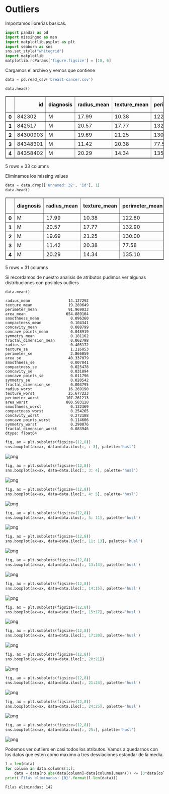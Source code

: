 
# Outliers

Importamos librerias basicas.


```python
import pandas as pd
import missingno as msn
import matplotlib.pyplot as plt
import seaborn as sns
sns.set_style("whitegrid")
import matplotlib
matplotlib.rcParams['figure.figsize'] = [10, 6]
```

Cargamos el archivo y vemos que contiene


```python
data = pd.read_csv('breast-cancer.csv')
```


```python
data.head()
```




<div>
<style scoped>
    .dataframe tbody tr th:only-of-type {
        vertical-align: middle;
    }

    .dataframe tbody tr th {
        vertical-align: top;
    }

    .dataframe thead th {
        text-align: right;
    }
</style>
<table border="1" class="dataframe">
  <thead>
    <tr style="text-align: right;">
      <th></th>
      <th>id</th>
      <th>diagnosis</th>
      <th>radius_mean</th>
      <th>texture_mean</th>
      <th>perimeter_mean</th>
      <th>area_mean</th>
      <th>smoothness_mean</th>
      <th>compactness_mean</th>
      <th>concavity_mean</th>
      <th>concave points_mean</th>
      <th>...</th>
      <th>texture_worst</th>
      <th>perimeter_worst</th>
      <th>area_worst</th>
      <th>smoothness_worst</th>
      <th>compactness_worst</th>
      <th>concavity_worst</th>
      <th>concave points_worst</th>
      <th>symmetry_worst</th>
      <th>fractal_dimension_worst</th>
      <th>Unnamed: 32</th>
    </tr>
  </thead>
  <tbody>
    <tr>
      <th>0</th>
      <td>842302</td>
      <td>M</td>
      <td>17.99</td>
      <td>10.38</td>
      <td>122.80</td>
      <td>1001.0</td>
      <td>0.11840</td>
      <td>0.27760</td>
      <td>0.3001</td>
      <td>0.14710</td>
      <td>...</td>
      <td>17.33</td>
      <td>184.60</td>
      <td>2019.0</td>
      <td>0.1622</td>
      <td>0.6656</td>
      <td>0.7119</td>
      <td>0.2654</td>
      <td>0.4601</td>
      <td>0.11890</td>
      <td>NaN</td>
    </tr>
    <tr>
      <th>1</th>
      <td>842517</td>
      <td>M</td>
      <td>20.57</td>
      <td>17.77</td>
      <td>132.90</td>
      <td>1326.0</td>
      <td>0.08474</td>
      <td>0.07864</td>
      <td>0.0869</td>
      <td>0.07017</td>
      <td>...</td>
      <td>23.41</td>
      <td>158.80</td>
      <td>1956.0</td>
      <td>0.1238</td>
      <td>0.1866</td>
      <td>0.2416</td>
      <td>0.1860</td>
      <td>0.2750</td>
      <td>0.08902</td>
      <td>NaN</td>
    </tr>
    <tr>
      <th>2</th>
      <td>84300903</td>
      <td>M</td>
      <td>19.69</td>
      <td>21.25</td>
      <td>130.00</td>
      <td>1203.0</td>
      <td>0.10960</td>
      <td>0.15990</td>
      <td>0.1974</td>
      <td>0.12790</td>
      <td>...</td>
      <td>25.53</td>
      <td>152.50</td>
      <td>1709.0</td>
      <td>0.1444</td>
      <td>0.4245</td>
      <td>0.4504</td>
      <td>0.2430</td>
      <td>0.3613</td>
      <td>0.08758</td>
      <td>NaN</td>
    </tr>
    <tr>
      <th>3</th>
      <td>84348301</td>
      <td>M</td>
      <td>11.42</td>
      <td>20.38</td>
      <td>77.58</td>
      <td>386.1</td>
      <td>0.14250</td>
      <td>0.28390</td>
      <td>0.2414</td>
      <td>0.10520</td>
      <td>...</td>
      <td>26.50</td>
      <td>98.87</td>
      <td>567.7</td>
      <td>0.2098</td>
      <td>0.8663</td>
      <td>0.6869</td>
      <td>0.2575</td>
      <td>0.6638</td>
      <td>0.17300</td>
      <td>NaN</td>
    </tr>
    <tr>
      <th>4</th>
      <td>84358402</td>
      <td>M</td>
      <td>20.29</td>
      <td>14.34</td>
      <td>135.10</td>
      <td>1297.0</td>
      <td>0.10030</td>
      <td>0.13280</td>
      <td>0.1980</td>
      <td>0.10430</td>
      <td>...</td>
      <td>16.67</td>
      <td>152.20</td>
      <td>1575.0</td>
      <td>0.1374</td>
      <td>0.2050</td>
      <td>0.4000</td>
      <td>0.1625</td>
      <td>0.2364</td>
      <td>0.07678</td>
      <td>NaN</td>
    </tr>
  </tbody>
</table>
<p>5 rows × 33 columns</p>
</div>



Eliminamos los missing values


```python
data = data.drop(['Unnamed: 32', 'id'], 1)
data.head()
```




<div>
<style scoped>
    .dataframe tbody tr th:only-of-type {
        vertical-align: middle;
    }

    .dataframe tbody tr th {
        vertical-align: top;
    }

    .dataframe thead th {
        text-align: right;
    }
</style>
<table border="1" class="dataframe">
  <thead>
    <tr style="text-align: right;">
      <th></th>
      <th>diagnosis</th>
      <th>radius_mean</th>
      <th>texture_mean</th>
      <th>perimeter_mean</th>
      <th>area_mean</th>
      <th>smoothness_mean</th>
      <th>compactness_mean</th>
      <th>concavity_mean</th>
      <th>concave points_mean</th>
      <th>symmetry_mean</th>
      <th>...</th>
      <th>radius_worst</th>
      <th>texture_worst</th>
      <th>perimeter_worst</th>
      <th>area_worst</th>
      <th>smoothness_worst</th>
      <th>compactness_worst</th>
      <th>concavity_worst</th>
      <th>concave points_worst</th>
      <th>symmetry_worst</th>
      <th>fractal_dimension_worst</th>
    </tr>
  </thead>
  <tbody>
    <tr>
      <th>0</th>
      <td>M</td>
      <td>17.99</td>
      <td>10.38</td>
      <td>122.80</td>
      <td>1001.0</td>
      <td>0.11840</td>
      <td>0.27760</td>
      <td>0.3001</td>
      <td>0.14710</td>
      <td>0.2419</td>
      <td>...</td>
      <td>25.38</td>
      <td>17.33</td>
      <td>184.60</td>
      <td>2019.0</td>
      <td>0.1622</td>
      <td>0.6656</td>
      <td>0.7119</td>
      <td>0.2654</td>
      <td>0.4601</td>
      <td>0.11890</td>
    </tr>
    <tr>
      <th>1</th>
      <td>M</td>
      <td>20.57</td>
      <td>17.77</td>
      <td>132.90</td>
      <td>1326.0</td>
      <td>0.08474</td>
      <td>0.07864</td>
      <td>0.0869</td>
      <td>0.07017</td>
      <td>0.1812</td>
      <td>...</td>
      <td>24.99</td>
      <td>23.41</td>
      <td>158.80</td>
      <td>1956.0</td>
      <td>0.1238</td>
      <td>0.1866</td>
      <td>0.2416</td>
      <td>0.1860</td>
      <td>0.2750</td>
      <td>0.08902</td>
    </tr>
    <tr>
      <th>2</th>
      <td>M</td>
      <td>19.69</td>
      <td>21.25</td>
      <td>130.00</td>
      <td>1203.0</td>
      <td>0.10960</td>
      <td>0.15990</td>
      <td>0.1974</td>
      <td>0.12790</td>
      <td>0.2069</td>
      <td>...</td>
      <td>23.57</td>
      <td>25.53</td>
      <td>152.50</td>
      <td>1709.0</td>
      <td>0.1444</td>
      <td>0.4245</td>
      <td>0.4504</td>
      <td>0.2430</td>
      <td>0.3613</td>
      <td>0.08758</td>
    </tr>
    <tr>
      <th>3</th>
      <td>M</td>
      <td>11.42</td>
      <td>20.38</td>
      <td>77.58</td>
      <td>386.1</td>
      <td>0.14250</td>
      <td>0.28390</td>
      <td>0.2414</td>
      <td>0.10520</td>
      <td>0.2597</td>
      <td>...</td>
      <td>14.91</td>
      <td>26.50</td>
      <td>98.87</td>
      <td>567.7</td>
      <td>0.2098</td>
      <td>0.8663</td>
      <td>0.6869</td>
      <td>0.2575</td>
      <td>0.6638</td>
      <td>0.17300</td>
    </tr>
    <tr>
      <th>4</th>
      <td>M</td>
      <td>20.29</td>
      <td>14.34</td>
      <td>135.10</td>
      <td>1297.0</td>
      <td>0.10030</td>
      <td>0.13280</td>
      <td>0.1980</td>
      <td>0.10430</td>
      <td>0.1809</td>
      <td>...</td>
      <td>22.54</td>
      <td>16.67</td>
      <td>152.20</td>
      <td>1575.0</td>
      <td>0.1374</td>
      <td>0.2050</td>
      <td>0.4000</td>
      <td>0.1625</td>
      <td>0.2364</td>
      <td>0.07678</td>
    </tr>
  </tbody>
</table>
<p>5 rows × 31 columns</p>
</div>



Si recordamos de nuestro analisis de atributos pudimos ver algunas distribuciones con posibles outliers


```python
data.mean()
```




    radius_mean                 14.127292
    texture_mean                19.289649
    perimeter_mean              91.969033
    area_mean                  654.889104
    smoothness_mean              0.096360
    compactness_mean             0.104341
    concavity_mean               0.088799
    concave points_mean          0.048919
    symmetry_mean                0.181162
    fractal_dimension_mean       0.062798
    radius_se                    0.405172
    texture_se                   1.216853
    perimeter_se                 2.866059
    area_se                     40.337079
    smoothness_se                0.007041
    compactness_se               0.025478
    concavity_se                 0.031894
    concave points_se            0.011796
    symmetry_se                  0.020542
    fractal_dimension_se         0.003795
    radius_worst                16.269190
    texture_worst               25.677223
    perimeter_worst            107.261213
    area_worst                 880.583128
    smoothness_worst             0.132369
    compactness_worst            0.254265
    concavity_worst              0.272188
    concave points_worst         0.114606
    symmetry_worst               0.290076
    fractal_dimension_worst      0.083946
    dtype: float64




```python
fig, ax = plt.subplots(figsize=(12,8))
sns.boxplot(ax=ax, data=data.iloc[:, : 3], palette='husl')
```


![png](./img/2_output_10_1.png)



```python
fig, ax = plt.subplots(figsize=(12,8))
sns.boxplot(ax=ax, data=data.iloc[:, 3: 4], palette='husl')
```


![png](./img/2_output_11_1.png)



```python
fig, ax = plt.subplots(figsize=(12,8))
sns.boxplot(ax=ax, data=data.iloc[:, 4: 5], palette='husl')
```


![png](./img/2_output_12_1.png)



```python
fig, ax = plt.subplots(figsize=(12,8))
sns.boxplot(ax=ax, data=data.iloc[:, 5: 11], palette='husl')
```



![png](./img/2_output_13_1.png)



```python
fig, ax = plt.subplots(figsize=(12,8))
sns.boxplot(ax=ax, data=data.iloc[:, 11: 13], palette='husl')
```



![png](./img/2_output_14_1.png)



```python
fig, ax = plt.subplots(figsize=(12,8))
sns.boxplot(ax=ax, data=data.iloc[:, 13:14], palette='husl')
```


![png](./img/2_output_15_1.png)



```python
fig, ax = plt.subplots(figsize=(12,8))
sns.boxplot(ax=ax, data=data.iloc[:, 14:15], palette='husl')
```


![png](./img/2_output_16_1.png)



```python
fig, ax = plt.subplots(figsize=(12,8))
sns.boxplot(ax=ax, data=data.iloc[:, 15:17], palette='husl')
```


![png](./img/2_output_17_1.png)



```python
fig, ax = plt.subplots(figsize=(12,8))
sns.boxplot(ax=ax, data=data.iloc[:, 17:20], palette='husl')
```


![png](./img/2_output_18_1.png)



```python
fig, ax = plt.subplots(figsize=(12,8))
sns.boxplot(ax=ax, data=data.iloc[:, 20:21])
```


![png](./img/2_output_19_1.png)



```python
fig, ax = plt.subplots(figsize=(12,8))
sns.boxplot(ax=ax, data=data.iloc[:, 21:24], palette='husl')
```


![png](./img/2_output_20_1.png)



```python
fig, ax = plt.subplots(figsize=(12,8))
sns.boxplot(ax=ax, data=data.iloc[:, 24:25], palette='husl')
```


![png](./img/2_output_21_1.png)



```python
fig, ax = plt.subplots(figsize=(12,8))
sns.boxplot(ax=ax, data=data.iloc[:, 25:], palette='husl')
```


![png](./img/2_output_22_1.png)


Podemos ver outliers en casi todos los atributos.
Vamos a quedarnos con los datos que esten como maximo a tres desviaciones estandar de la media.


```python
l = len(data)
for column in data.columns[1:]:
    data = data[np.abs(data[column]-data[column].mean()) <= (3*data[column].std())]
print('Filas eliminadas: {0}'.format(l-len(data)))
```

    Filas eliminadas: 142

